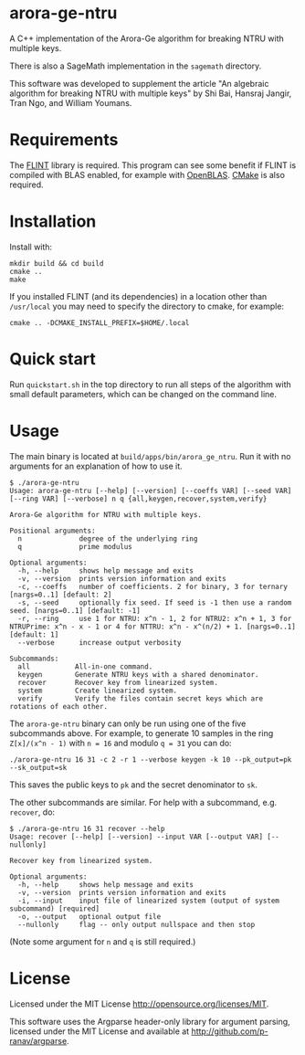 # arora-ge-ntru

A C++ implementation of the Arora-Ge algorithm for breaking NTRU with multiple keys.

There is also a SageMath implementation in the `sagemath` directory.

This software was developed to supplement the article
"An algebraic algorithm for breaking NTRU with multiple keys" by
Shi Bai, Hansraj Jangir, Tran Ngo, and William Youmans.

# Requirements
The [FLINT](https://github.com/flintlib/flint) library is required.
This program can see some benefit if FLINT is compiled with BLAS enabled, 
for example with [OpenBLAS](https://www.openblas.net/).
[CMake](https://cmake.org/download/) is also required.


# Installation
Install with:
```
mkdir build && cd build
cmake ..
make
```

If you installed FLINT (and its dependencies) in a location other than `/usr/local`
you may need to specify the directory to cmake, for example:
```
cmake .. -DCMAKE_INSTALL_PREFIX=$HOME/.local
```

# Quick start
Run `quickstart.sh` in the top directory to run all steps of the algorithm with
small default parameters, which can be changed on the command line.

# Usage
The main binary is located at `build/apps/bin/arora_ge_ntru`.
Run it with no arguments for an explanation of how to use it.
```
$ ./arora-ge-ntru
Usage: arora-ge-ntru [--help] [--version] [--coeffs VAR] [--seed VAR] [--ring VAR] [--verbose] n q {all,keygen,recover,system,verify}

Arora-Ge algorithm for NTRU with multiple keys.

Positional arguments:
  n              degree of the underlying ring
  q              prime modulus

Optional arguments:
  -h, --help     shows help message and exits
  -v, --version  prints version information and exits
  -c, --coeffs   number of coefficients. 2 for binary, 3 for ternary [nargs=0..1] [default: 2]
  -s, --seed     optionally fix seed. If seed is -1 then use a random seed. [nargs=0..1] [default: -1]
  -r, --ring     use 1 for NTRU: x^n - 1, 2 for NTRU2: x^n + 1, 3 for NTRUPrime: x^n - x - 1 or 4 for NTTRU: x^n - x^(n/2) + 1. [nargs=0..1] [default: 1]
  --verbose      increase output verbosity

Subcommands:
  all           All-in-one command.
  keygen        Generate NTRU keys with a shared denominator.
  recover       Recover key from linearized system.
  system        Create linearized system.
  verify        Verify the files contain secret keys which are rotations of each other.
```

The `arora-ge-ntru` binary can only be run using one of the five subcommands
above.
For example, to generate 10 samples in the ring `Z[x]/(x^n - 1)` with `n = 16` and modulo `q = 31`
you can do:
```
./arora-ge-ntru 16 31 -c 2 -r 1 --verbose keygen -k 10 --pk_output=pk --sk_output=sk
```
This saves the public keys to `pk` and the secret denominator to `sk`.

The other subcommands are similar. For help with a subcommand, e.g. `recover`, do:
```
$ ./arora-ge-ntru 16 31 recover --help
Usage: recover [--help] [--version] --input VAR [--output VAR] [--nullonly]

Recover key from linearized system.

Optional arguments:
  -h, --help     shows help message and exits
  -v, --version  prints version information and exits
  -i, --input    input file of linearized system (output of system subcommand) [required]
  -o, --output   optional output file
  --nullonly     flag -- only output nullspace and then stop
```
(Note some argument for `n` and `q` is still required.)

# License
Licensed under the MIT License <http://opensource.org/licenses/MIT>.

This software uses the Argparse header-only library for argument parsing, licensed
under the MIT License and available at <http://github.com/p-ranav/argparse>.
